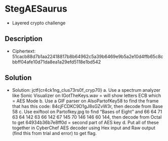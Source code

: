 # StegAESaurus
* Layered crypto challenge

## Description
* Ciphertext: 51cacb88d7b1aa22418817b8b64962c5a39b6469e9b5a2e10d4ffb65c8cbbff04afe10d71da8ea1a29efd5118e1bd542


## Solution
* Solution: jctf{cr4ck1ng_clus73rs0f_cryp70}
a.	Use a spectrum analyzer like Sonic Visualizer on IGotTheKeys.wav = will show letters ECB which = AES Mode
b.	Use a GIF parser on AlsoPartofKey58 to find the frame that has this code: 84cjFCDKC9D1gJ8sGZvW3r, then decode from Base 58
c.	Use exiftool on Partofkey.jpg  to find “Bases of Eight” and 66 64 71 63 64 142 63 66 142 67 145 70 146 146 60 144, then decode from Octal to get 64934b36b7e8ff0d = second part of AES key
d.	Put all of these together in CyberChef AES decoder using Hex input and Raw output (find this from trial and error) to get flag.
